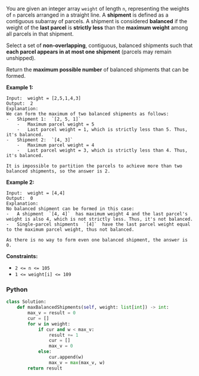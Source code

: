 You are given an integer array  `weight`  of length  `n`, representing the weights of  `n`  parcels arranged in a straight line. A  **shipment**  is defined as a contiguous subarray of parcels. A shipment is considered  **balanced**  if the weight of the  **last parcel**  is  **strictly less**  than the  **maximum weight**  among all parcels in that shipment.

Select a set of  **non-overlapping**, contiguous, balanced shipments such that  **each parcel appears in at most one shipment**  (parcels may remain unshipped).

Return the  **maximum possible number**  of balanced shipments that can be formed.

**Example 1:**
```
Input:  weight = [2,5,1,4,3]
Output:  2
Explanation:
We can form the maximum of two balanced shipments as follows:
-   Shipment 1:  `[2, 5, 1]`
    -   Maximum parcel weight = 5
    -   Last parcel weight = 1, which is strictly less than 5. Thus, it's balanced.
-   Shipment 2:  `[4, 3]`
    -   Maximum parcel weight = 4
    -   Last parcel weight = 3, which is strictly less than 4. Thus, it's balanced.

It is impossible to partition the parcels to achieve more than two balanced shipments, so the answer is 2.
```

**Example 2:**
```
Input:  weight = [4,4]
Output:  0
Explanation:
No balanced shipment can be formed in this case:
-   A shipment  `[4, 4]`  has maximum weight 4 and the last parcel's weight is also 4, which is not strictly less. Thus, it's not balanced.
-   Single-parcel shipments  `[4]`  have the last parcel weight equal to the maximum parcel weight, thus not balanced.

As there is no way to form even one balanced shipment, the answer is 0.
```

**Constraints:**

-   `2 <= n <= 105`
-   `1 <= weight[i] <= 109`


### Python
```py
class Solution:
    def maxBalancedShipments(self, weight: list[int]) -> int:
        max_v = result = 0
        cur = []
        for w in weight:
            if cur and w < max_v:
                result += 1
                cur = []
                max_v = 0
            else:
                cur.append(w)
                max_v = max(max_v, w)
        return result
```